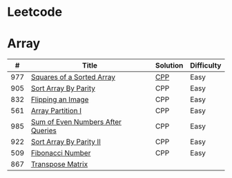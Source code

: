 # Leetcode

# Array

| #    | Title                                                        | Solution                                                     | Difficulty |
| ---- | ------------------------------------------------------------ | ------------------------------------------------------------ | ---------- |
| 977  | [Squares of a Sorted Array](https://leetcode.com/problems/squares-of-a-sorted-array) | [CPP](https://github.com/suym7962018/Leetcode/blob/master/CPP/%23977.cpp) | Easy       |
| 905  | [Sort Array By Parity](https://leetcode.com/problems/sort-array-by-parity) | CPP                                                          | Easy       |
| 832  | [Flipping an Image](https://leetcode.com/problems/flipping-an-image) | CPP                                                          | Easy       |
| 561  | [Array Partition I](https://leetcode.com/problems/array-partition-i) | CPP                                                          | Easy       |
| 985  | [Sum of Even Numbers After Queries](https://leetcode.com/problems/sum-of-even-numbers-after-queries) | CPP                                                          | Easy       |
| 922  | [Sort Array By Parity II](https://leetcode.com/problems/sort-array-by-parity-ii) | CPP                                                          | Easy       |
| 509  | [Fibonacci Number](https://leetcode.com/problems/fibonacci-number) | CPP                                                          | Easy       |
| 867  | [Transpose Matrix](https://leetcode.com/problems/transpose-matrix) |                                                              |            |